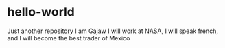 # hello-world
Just another repository
I am Gajaw I will work at NASA, I will speak french, and I will become the best trader of Mexico

